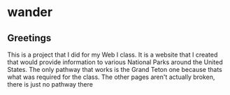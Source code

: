 # wander

## Greetings 

This is a project that I did for my Web I class. It is a website that I created that would provide information to various National Parks around the United States.
The only pathway that works is the Grand Teton one because thats what was required for the class. The other pages aren't actually broken, there is just no pathway there
